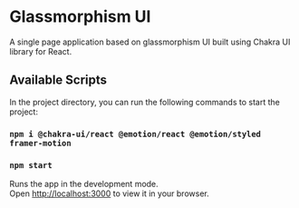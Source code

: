 # Glassmorphism UI

A single page application based on glassmorphism UI built using Chakra UI library for React.

## Available Scripts

In the project directory, you can run the following commands to start the project:


### `npm i @chakra-ui/react @emotion/react @emotion/styled framer-motion`
### `npm start`

Runs the app in the development mode.\
Open [http://localhost:3000](http://localhost:3000) to view it in your browser.


